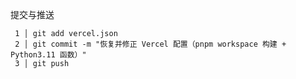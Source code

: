 提交与推送

     1 │ git add vercel.json
     2 │ git commit -m "恢复并修正 Vercel 配置（pnpm workspace 构建 + Python3.11 函数）"
     3 │ git push
